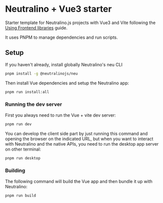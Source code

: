 # Neutralino + Vue3 starter

Starter template for Neutralino.js projects with Vue3 and Vite following the [Using Frontend libraries](https://neutralino.js.org/docs/how-to/use-a-frontend-library) guide.

It uses PNPM to manage dependencies and run scripts.

## Setup

If you haven't already, install globally Neutralino's neu CLI

```bash
pnpm install -g @neutralinojs/neu
```

Then install Vue dependencies and setup the Neutralino app:

```bash
pnpm run install:all
```

### Running the dev server

First you always need to run the Vue + vite dev server:

```bash
pnpm run dev
```

You can develop the client side part by just running this command and opening the browser on the indicated URL, but when you want to interact with Neutralino and the native APIs, you need to run the desktop app server on other terminal:

```bash
pnpm run desktop
```

### Building

The following command will build the Vue app and then bundle it up with Neutralino:

```bash
pnpm run build
```

